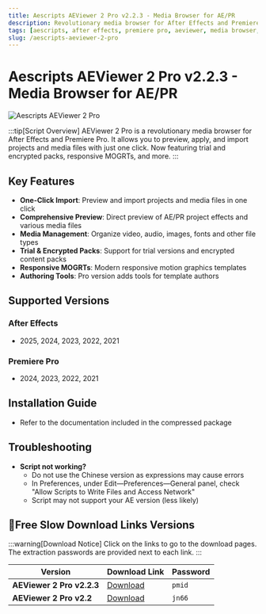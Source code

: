 ```yaml
---
title: Aescripts AEViewer 2 Pro v2.2.3 - Media Browser for AE/PR
description: Revolutionary media browser for After Effects and Premiere Pro. Preview, apply, and import projects and media files in one click. Features trial and encrypted packs, responsive MOGRTs and more.
tags: [aescripts, after effects, premiere pro, aeviewer, media browser, project management, asset import, ae plugin, pr plugin]
slug: /aescripts-aeviewer-2-pro
---
```


<!-- Above is frontmatter Part - generated based on content to meet Google SEO requirements, balancing automation efficiency with Google's E-E-A-T principles -->

# Aescripts AEViewer 2 Pro v2.2.3 - Media Browser for AE/PR

![Aescripts AEViewer 2 Pro](https://www.gfxcamp.com/wp-content/uploads/2024/06/AEVIEWER-2-Pro.jpg)

:::tip[Script Overview]
AEViewer 2 Pro is a revolutionary media browser for After Effects and Premiere Pro. It allows you to preview, apply, and import projects and media files with just one click. Now featuring trial and encrypted packs, responsive MOGRTs, and more.
:::

## Key Features

- **One-Click Import**: Preview and import projects and media files in one click
- **Comprehensive Preview**: Direct preview of AE/PR project effects and various media files
- **Media Management**: Organize video, audio, images, fonts and other file types
- **Trial & Encrypted Packs**: Support for trial versions and encrypted content packs
- **Responsive MOGRTs**: Modern responsive motion graphics templates
- **Authoring Tools**: Pro version adds tools for template authors

## Supported Versions

### After Effects
- 2025, 2024, 2023, 2022, 2021

### Premiere Pro
- 2024, 2023, 2022, 2021

## Installation Guide

- Refer to the documentation included in the compressed package

## Troubleshooting

- **Script not working?**
  - Do not use the Chinese version as expressions may cause errors
  - In Preferences, under Edit—Preferences—General panel, check "Allow Scripts to Write Files and Access Network"
  - Script may not support your AE version (less likely)

## 🐌Free Slow Download Links Versions

:::warning[Download Notice]
Click on the links to go to the download pages. The extraction passwords are provided next to each link.
:::

| Version | Download Link | Password |
|---------|---------------|----------|
| **AEViewer 2 Pro v2.2.3** | [Download](https://pan.baidu.com/s/1VglqF4MFg8VjSt07FS22lw?pwd=pmid) | `pmid` |
| **AEViewer 2 Pro v2.2** | [Download](https://pan.baidu.com/s/1N02yMDjaLH0dH_3AA3YZtQ?pwd=jn66) | `jn66` |
